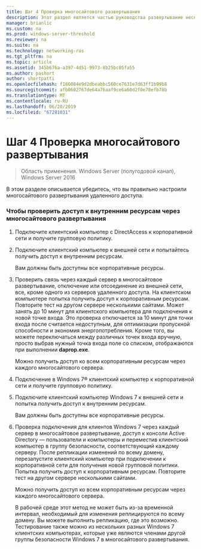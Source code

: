 ```yaml
---
title: Шаг 4 Проверка многосайтового развертывания
description: Этот раздел является частью руководства развертывание несколькими серверами удаленного доступа в многосайтового развертывания в Windows Server 2016.
manager: brianlic
ms.custom: na
ms.prod: windows-server-threshold
ms.reviewer: na
ms.suite: na
ms.technology: networking-ras
ms.tgt_pltfrm: na
ms.topic: article
ms.assetid: 345b676a-a397-4d51-9973-8b25bc05fa55
ms.author: pashort
author: shortpatti
ms.openlocfilehash: f186084e9d2dbeabbc560ce7631e7d63ff1b99b8
ms.sourcegitcommit: afb0602767de64a76aaf9ce6a60d2f0e78efb78b
ms.translationtype: MT
ms.contentlocale: ru-RU
ms.lasthandoff: 06/20/2019
ms.locfileid: "67281031"
---
```

# <a name="step-4-verify-the-multisite-deployment"></a>Шаг 4 Проверка многосайтового развертывания

>Область применения. Windows Server (полугодовой канал), Windows Server 2016

В этом разделе описывается убедитесь, что вы правильно настроили многосайтового развертывания удаленного доступа.  
  
### <a name="to-verify-access-to-internal-resources-through-the-multisite-deployment"></a>Чтобы проверить доступ к внутренним ресурсам через многосайтового развертывания  
  
1.  Подключите клиентский компьютер с DirectAccess к корпоративной сети и получите групповую политику.  
  
2.  Подключите клиентский компьютер к внешней сети и попытайтесь получить доступ к внутренним ресурсам.  
  
    Вам должны быть доступны все корпоративные ресурсы.  
  
3.  Проверить связь через каждый сервер в многосайтовое развертывание, отключение или отсоединение из внешней сети, все, кроме одного из серверов удаленного доступа. На клиентском компьютере попытка получить доступ к корпоративным ресурсам. Повторите тест на другом сервере несколькими сайтами. Может занять до 10 минут для клиентского компьютера для подключения к новой точке входа. Это проверка отключается за 10 минут для точки входа после считается недоступным, для оптимизации пропускной способности и экономия энергопотребления. Кроме того, вы можете переключаться между различных точек входа вручную, просто выбрав нужный точка входа поле со списком, отображаются при выполнении **daprop.exe**.  
  
    Можно получить доступ ко всем корпоративным ресурсам через каждого многосайтового сервера.  
  
4.  Подключение в Windows 7&reg; клиентский компьютер к корпоративной сети и получите групповую политику.  
  
5.  Подключите клиентский компьютер Windows 7 к внешней сети и попытка получить доступ к внутренним ресурсам.  
  
    Вам должны быть доступны все корпоративные ресурсы.  
  
6.  Проверка подключения для клиентов Windows 7 через каждый сервер в многосайтовое развертывание, доступ к консоли Active Directory — пользователи и компьютеры и переместив клиентский компьютер в группу безопасности, соответствующий каждому серверу. После репликации изменений по всему домену, перезапустите клиентский компьютер при подключении к корпоративной сети для получения новой групповой политики. Попытка получить доступ к корпоративным ресурсам. Повторите тест на другом сервере несколькими сайтами.  
  
    Можно получить доступ ко всем корпоративным ресурсам через каждого многосайтового сервера.  
  
    В рабочей среде этот метод не может быть из-за временной интервал, необходимый для изменения реплицируются по всему домену. Вы можете выполнить репликацию, где это возможно. Тестирование также можно из нескольких разных Windows 7 клиентских компьютерах, которые уже являются членами другой группы безопасности Windows 7 в многосайтового развертывания.  
  


